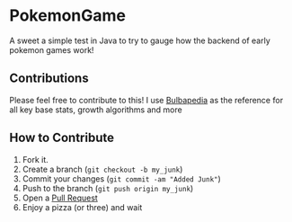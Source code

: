 PokemonGame
=================

A sweet a simple test in Java to try to gauge how the backend of early pokemon games work!


Contributions
------------
Please feel free to contribute to this! I use [Bulbapedia][bul] as the reference for all key base stats, growth algorithms and more

How to Contribute
------------

1. Fork it.
2. Create a branch (`git checkout -b my_junk`)
3. Commit your changes (`git commit -am "Added Junk"`)
4. Push to the branch (`git push origin my_junk`)
5. Open a [Pull Request][1]
6. Enjoy a pizza (or three) and wait


[1]:https://github.com/ed-george/PokemonGame/pulls
[bul]:http://bulbapedia.bulbagarden.net/wiki/Main_Page
